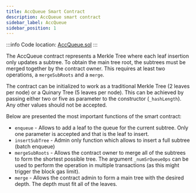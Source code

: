 ```yaml
---
title: AccQueue Smart Contract
description: AccQueue smart contract
sidebar_label: AccQueue
sidebar_position: 1
---
```


:::info
Code location: [AccQueue.sol](https://github.com/privacy-scaling-explorations/maci/blob/main/contracts/contracts/trees/AccQueue.sol)
:::

The AccQueue contract represents a Merkle Tree where each leaf insertion only updates a subtree. To obtain the main tree root, the subtrees must be merged together by the contract owner. This requires at least two operations, a `mergeSubRoots` and a `merge`.

The contract can be initialized to work as a traditional Merkle Tree (2 leaves per node) or a Quinary Tree (5 leaves per node). This can be achieved by passing either two or five as parameter to the constructor (`_hashLength`). Any other values should not be accepted.

Below are presented the most important functions of the smart contract:

- `enqueue` - Allows to add a leaf to the queue for the current subtree. Only one parameter is accepted and that is the leaf to insert.
- `insertSubTree` - Admin only function which allows to insert a full subtree (batch enqueue)
- `mergeSubRoots` - Allows the contract owner to merge all of the subtrees to form the shortest possible tree. The argument `_numSrQueueOps` can be used to perform the operation in multiple transactions (as this might trigger the block gas limit).
- `merge` - Allows the contract admin to form a main tree with the desired depth. The depth must fit all of the leaves.
